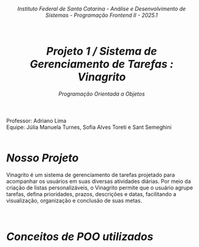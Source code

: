 *<p align="center"> Instituto Federal de Santa Catarina - Análise e Desenvolvimento de Sistemas - Programação Frontend II - 2025.1 </p>*
<br>

*<h1 align="center"> Projeto 1 / Sistema de Gerenciamento de Tarefas : Vinagrito </h1>*
*<p align="center"> Programação Orientada a Objetos </p>*
### 
<br>

Professor: Adriano Lima  
Equipe: Júlia Manuela Turnes, Sofia Alves Toreti e Sant Semeghini
<br> 
<br>

# *Nosso Projeto*
Vinagrito é um sistema de gerenciamento de tarefas projetado para acompanhar os usuários em suas diversas atividades diárias. Por meio da criação de listas personalizáveis, o Vinagrito permite que o usuário agrupe tarefas, defina prioridades, prazos, descrições e datas, facilitando a visualização, organização e conclusão de suas metas.

<br>

# *Conceitos de POO utilizados*
